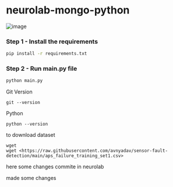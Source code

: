 # neurolab-mongo-python

![image](https://user-images.githubusercontent.com/57321948/196933065-4b16c235-f3b9-4391-9cfe-4affcec87c35.png)

### Step 1 - Install the requirements

```bash
pip install -r requirements.txt
```

### Step 2 - Run main.py file

```bash
python main.py
```

Git Version
```
git --version
```

Python 
```
python --version
```

to download dataset
```
wget 
wget <https://raw.githubusercontent.com/avnyadav/sensor-fault-detection/main/aps_failure_training_set1.csv>

```

here some changes commite in neurolab 


made some changes
